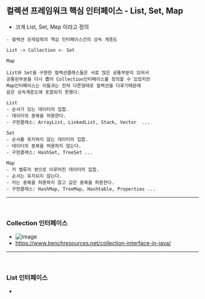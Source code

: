 ## 컬렉션 프레임워크 핵심 인터페이스 - List, Set, Map
  - 크게 List, Set, Mep 이라고 정의
  ```
  - 컬렉션 프레임웍의 핵심 인터페이스간의 상속 계층도
  
  List -> Collection <- Set
  
  Map
  
  List와 Set을 구현한 컬렉션클래스들은 서로 많은 공통부분이 있어서
  공통된부분을 다시 뽑아 Collection인터페이스를 정의할 수 있었지만
  Map인터페이스는 이들과는 전혀 다른형태로 컬렉션을 다루기때문에
  같은 상속계층도에 포함되지 못했다.
  ```
  
  ```
  List 
  - 순서가 있는 데이터의 집합.
  - 데이터의 중복을 허용한다.
  - 구현클래스: ArrayList, LinkedList, Stack, Vector  ...
  ```
  ```
  Set
  - 순서를 유지하지 않는 데이터의 집합.
  - 테이터의 중복을 허용하지 않는다.
  - 구현클래스: HashSet, TreeSet ...
  ```
  ```
  Map
  - 키 벨류의 쌍으로 이루어진 데이터의 집합.
  - 순서는 유지되지 않는다.
  - 키는 중복을 허용하지 않고 값은 중복을 허용한다.
  - 구현클래스: HashMap, TreeMap, Hashtable, Properties ...
  ```
---
<br>


  ### Collection 인터페이스
   - ![image](https://user-images.githubusercontent.com/95848796/199273657-359e5d01-cf0d-46f6-8d85-8ec299c228ea.png)
   - https://www.benchresources.net/collection-interface-in-java/
 ---
<br>

 
  ### List 인터페이스
   - 

